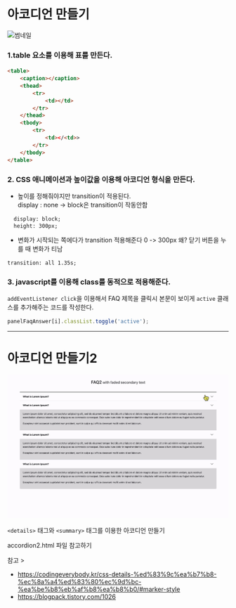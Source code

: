 # 아코디언 만들기

<img src="./readme/thumbnail.gif" alt="썸네일">

### 1.table 요소를 이용해 표를 만든다.

```html
<table>
	<caption></caption>
	<thead>
		<tr>
			<td></td>
		</tr>
	</thead>
	<tbody>
		<tr>
			<td></<td>>
		</tr>
	</tbody>
</table>
```

### 2. CSS 애니메이션과 높이값을 이용해 아코디언 형식을 만든다.

- 높이를 정해줘야지만 transition이 적용된다. <br/>
  display : none -> block은 transition이 작동안함

```
  display: block;
  height: 300px;
```

- 변화가 시작되는 쪽에다가 transition 적용해준다 0 -> 300px
  왜? 닫기 버튼을 누를 때 변화가 티남

```
transition: all 1.35s;
```

### 3. javascript를 이용해 class를 동적으로 적용해준다.

`addEventListener click`을 이용해서 FAQ 제목을 클릭시 본문이 보이게 `active` 클래스를 추가해주는 코드를 작성한다.

```javascript
panelFaqAnswer[i].classList.toggle('active');
```

<hr />

# 아코디언 만들기2

<img src="./readme/thumbnail2.gif" alt="썸네일">

`<details>` 태그와 `<summary>` 태그를 이용한 아코디언 만들기

accordion2.html 파일 참고하기

참고 >

- https://codingeverybody.kr/css-details-%ed%83%9c%ea%b7%b8-%ec%8a%a4%ed%83%80%ec%9d%bc-%ea%be%b8%eb%af%b8%ea%b8%b0/#marker-style
- https://blogpack.tistory.com/1026
